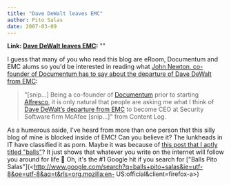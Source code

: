 ```yaml
---
title: "Dave DeWalt leaves EMC"
author: Pito Salas
date: 2007-03-09
---
```


**Link: [Dave DeWalt leaves EMC](None):** ""

I guess that many of you who read this blog are eRoom, Documentum and EMC
alums so you'd be interested in reading what [John Newton, co-founder of
Documentum has to say about the departure of Dave DeWalt from
EMC](<http://newton.typepad.com/content/2007/03/the_departed_da.html>):

> "[snip…] Being a co-founder of [Documentum](<http://www.documentum.com/>)
> prior to starting [Alfresco](<http://www.alfresco.com/>), it is only natural
> that people are asking me what I think of [Dave DeWalt’s departure from
> EMC](<http://www.informationweek.com/news/showArticle.jhtml?articleID=197800441>)
> to become CEO at Security Software firm McAfee [snip…]" from Content Log.

As a humerous aside, I've heard from more than one person that this silly blog
of mine is blocked inside of EMC! Can you believe it? The lunkheads in IT have
classified it as porn. Maybe it was because of [this post that I aptly titled
"balls"](</2004/06/12/balls/>)? It just shows that whatever you write on the
internet will follow you around for life 🙂 Oh, it's the #1 Google hit if you
search for ["Balls Pito
Salas"](<http://www.google.com/search?q=balls+pito+salas&ie=utf-8&oe=utf-8&aq=t&rls=org.mozilla:en-
US:official&client=firefox-a>)


